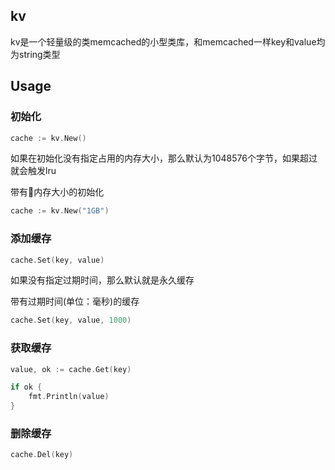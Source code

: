## kv

kv是一个轻量级的类memcached的小型类库，和memcached一样key和value均为string类型

## Usage

### 初始化

```go
cache := kv.New()
```

如果在初始化没有指定占用的内存大小，那么默认为1048576个字节，如果超过就会触发lru

带有内存大小的初始化

```go
cache := kv.New("1GB")
```

### 添加缓存

```go
cache.Set(key, value)
```

如果没有指定过期时间，那么默认就是永久缓存

带有过期时间(单位：毫秒)的缓存

```go
cache.Set(key, value, 1000)
```

### 获取缓存

```go
value, ok := cache.Get(key)

if ok {
    fmt.Println(value)
}
```

### 删除缓存

```go
cache.Del(key)
```
